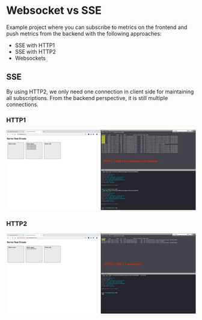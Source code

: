 # Websocket vs SSE
Example project where you can subscribe to metrics on the frontend and push metrics from the backend with the following approaches:
- SSE with HTTP1
- SSE with HTTP2
- Websockets

## SSE
By using HTTP2, we only need one connection in client side for maintaining all subscriptions. From the backend perspective, it is still multiple connections.

### HTTP1
![alt text](images/http1+sse.png)

### HTTP2
![alt text](images/http2+sse.png)